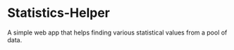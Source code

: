 # Statistics-Helper
A simple web app that helps finding various statistical values from a pool of data.
